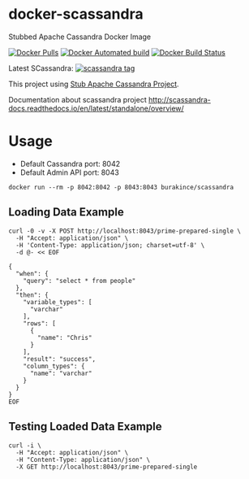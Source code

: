 # docker-scassandra
Stubbed Apache Cassandra Docker Image

[![Docker Pulls](https://img.shields.io/docker/pulls/burakince/scassandra.svg)](https://hub.docker.com/r/burakince/scassandra/) [![Docker Automated build](https://img.shields.io/docker/automated/burakince/scassandra.svg)](https://hub.docker.com/r/burakince/scassandra/) [![Docker Build Status](https://img.shields.io/docker/build/burakince/scassandra.svg)](https://hub.docker.com/r/burakince/scassandra/)

Latest SCassandra: [![scassandra tag](https://img.shields.io/github/tag/scassandra/scassandra-server.svg)](https://github.com/scassandra/scassandra-server)

This project using [Stub Apache Cassandra Project](https://github.com/scassandra/scassandra-server/).

Documentation about scassandra project http://scassandra-docs.readthedocs.io/en/latest/standalone/overview/

# Usage

* Default Cassandra port: 8042
* Default Admin API port: 8043

```
docker run --rm -p 8042:8042 -p 8043:8043 burakince/scassandra
```

## Loading Data Example

```
curl -0 -v -X POST http://localhost:8043/prime-prepared-single \
  -H "Accept: application/json" \
  -H 'Content-Type: application/json; charset=utf-8' \
  -d @- << EOF

{
  "when": {
    "query": "select * from people"
  },
  "then": {
    "variable_types": [
      "varchar"
    ],
    "rows": [
      {
        "name": "Chris"
      }
    ],
    "result": "success",
    "column_types": {
      "name": "varchar"
    }
  }
}
EOF
```

## Testing Loaded Data Example

```
curl -i \
  -H "Accept: application/json" \
  -H "Content-Type: application/json" \
  -X GET http://localhost:8043/prime-prepared-single
```
